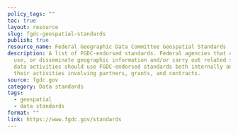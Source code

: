 ```yaml
---
policy_tags: ""
toc: true
layout: resource
slug: fgdc-geospatial-standards
publish: true
resource_name: Federal Geographic Data Committee Geospatial Standards
description: A list of FGDC-endorsed standards. Federal agencies that collect,
  use, or disseminate geographic information and/or carry out related spatial
  data activities should use FGDC-endorsed standards both internally and through
  their activities involving partners, grants, and contracts.
source: fgdc.gov
category: Data standards
tags:
  - geospatial
  - data standards
format: ""
link: https://www.fgdc.gov/standards
---
```

